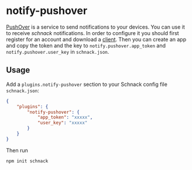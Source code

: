 # notify-pushover

[PushOver](https://pushover.net/) is a service to send notifications to your devices. You can use it to receive *schnack* notifications. In order to configure it you should first register for an account and download a [client](https://pushover.net/clients). Then you can create an app and copy the token and the key to `notify.pushover.app_token` and `notify.pushover.user_key` in `schnack.json`.

## Usage

Add a `plugins.notify-pushover` section to your Schnack config file `schnack.json`:

```json
{
    "plugins": {
        "notify-pushover": {
            "app_token": "xxxxx",
            "user_key": "xxxxx"
        }
    }
}
```

Then run

```
npm init schnack
```